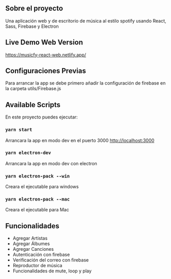 ## Sobre el proyecto

Una aplicación web y de escritorio de música al estilo spotify usando React, Sass, Firebase y Electron

## Live Demo Web Version

https://musicfy-react-web.netlify.app/

## Configuraciones Previas

Para arrancar la app se debe primero añadir la configuración de firebase en la carpeta utils/Firebase.js

## Available Scripts

En este proyecto puedes ejecutar:

### `yarn start`

Arrancara la app en modo dev en el puerto 3000 [http://localhost:3000](http://localhost:3000)

### `yarn electron-dev`

Arrancara la app en modo dev con electron

### `yarn electron-pack --win`

Creara el ejecutable para windows

### `yarn electron-pack --mac`

Creara el ejecutable para Mac

## Funcionalidades

- Agregar Artistas
- Agregar Álbumes
- Agregar Canciones
- Autenticación con firebase
- Verificación del correo con firebase
- Reproductor de música
- Funcionalidades de mute, loop y play
